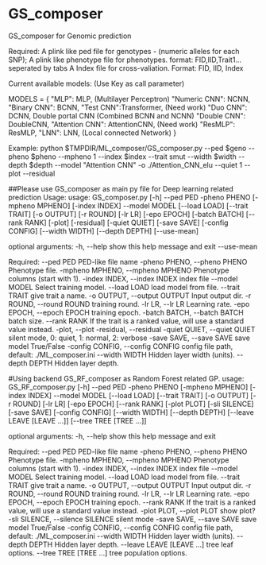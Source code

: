 # GS_composer
GS_composer for Genomic prediction

Required: A plink like ped file for genotypes - (numeric alleles for each SNP);
          A plink like phenotype file for phenotypes. format: FID,IID,Trait1... seperated by tabs
          A Index file for cross-valiation. Format: FID, IID, Index

Current available models: (Use Key as call parameter)

MODELS = {
    "MLP": MLP, (Multilayer Perceptron)
    "Numeric CNN": NCNN,
    "Binary CNN": BCNN,
    "Test CNN":Transformer, (Need work)
    "Duo CNN": DCNN, Double portal CNN (Combined BCNN and NCNN)
    "Double CNN": DoubleCNN,
    "Attention CNN": AttentionCNN, (Need work)
    "ResMLP": ResMLP,
    "LNN": LNN, (Local connected Network)
}

Example:
python \$TMPDIR/ML_composer/GS_composer.py --ped \$geno --pheno \$pheno --mpheno 1 --index \$index --trait smut --width \$width --depth \$depth --model "Attention CNN" -o ./Attention_CNN_elu --quiet 1 --plot --residual

##Please use GS_composer as main py file for Deep learning related prediction
Usage:
usage: GS_composer.py [-h] --ped PED -pheno PHENO [-mpheno MPHENO]
                      [-index INDEX] --model MODEL [--load LOAD]
                      [--trait TRAIT] [-o OUTPUT] [-r ROUND] [-lr LR]
                      [-epo EPOCH] [-batch BATCH] [--rank RANK] [-plot]
                      [-residual] [-quiet QUIET] [-save SAVE] [-config CONFIG]
                      [--width WIDTH] [--depth DEPTH] [--use-mean]

optional arguments:
  -h, --help            show this help message and exit
  --use-mean

Required:
  --ped PED             PED-like file name
  -pheno PHENO, --pheno PHENO
                        Phenotype file.
  -mpheno MPHENO, --mpheno MPHENO
                        Phenotype columns (start with 1).
  -index INDEX, --index INDEX
                        index file
  --model MODEL         Select training model.
  --load LOAD           load model from file.
  --trait TRAIT         give trait a name.
  -o OUTPUT, --output OUTPUT
                        Input output dir.
  -r ROUND, --round ROUND
                        training round.
  -lr LR, --lr LR       Learning rate.
  -epo EPOCH, --epoch EPOCH
                        training epoch.
  -batch BATCH, --batch BATCH
                        batch size.
  --rank RANK           If the trait is a ranked value, will use a standard
                        value instead.
  -plot, --plot
  -residual, --residual
  -quiet QUIET, --quiet QUIET
                        silent mode, 0: quiet, 1: normal, 2: verbose
  -save SAVE, --save SAVE
                        save model True/False
  -config CONFIG, --config CONFIG
                        config file path, default: ./ML_composer.ini
  --width WIDTH         Hidden layer width (units).
  --depth DEPTH         Hidden layer depth.


#Using backend GS_RF_composer as Random Forest related GP.
usage: GS_RF_composer.py [-h] --ped PED -pheno PHENO [-mpheno MPHENO]
                         [-index INDEX] --model MODEL [--load LOAD]
                         [--trait TRAIT] [-o OUTPUT] [-r ROUND] [-lr LR]
                         [-epo EPOCH] [--rank RANK] [-plot PLOT]
                         [-sli SILENCE] [-save SAVE] [-config CONFIG]
                         [--width WIDTH] [--depth DEPTH]
                         [--leave LEAVE [LEAVE ...]] [--tree TREE [TREE ...]]

optional arguments:
  -h, --help            show this help message and exit

Required:
  --ped PED             PED-like file name
  -pheno PHENO, --pheno PHENO
                        Phenotype file.
  -mpheno MPHENO, --mpheno MPHENO
                        Phenotype columns (start with 1).
  -index INDEX, --index INDEX
                        index file
  --model MODEL         Select training model.
  --load LOAD           load model from file.
  --trait TRAIT         give trait a name.
  -o OUTPUT, --output OUTPUT
                        Input output dir.
  -r ROUND, --round ROUND
                        training round.
  -lr LR, --lr LR       Learning rate.
  -epo EPOCH, --epoch EPOCH
                        training epoch.
  --rank RANK           If the trait is a ranked value, will use a standard
                        value instead.
  -plot PLOT, --plot PLOT
                        show plot?
  -sli SILENCE, --silence SILENCE
                        silent mode
  -save SAVE, --save SAVE
                        save model True/False
  -config CONFIG, --config CONFIG
                        config file path, default: ./ML_composer.ini
  --width WIDTH         Hidden layer width (units).
  --depth DEPTH         Hidden layer depth.
  --leave LEAVE [LEAVE ...]
                        tree leaf options.
  --tree TREE [TREE ...]
                        tree population options.